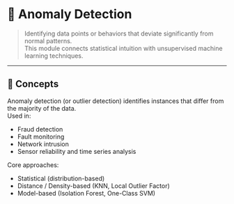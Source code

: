 # 🚨 Anomaly Detection

> Identifying data points or behaviors that deviate significantly from normal patterns.  
> This module connects statistical intuition with unsupervised machine learning techniques.

---

## 🧩 Concepts

Anomaly detection (or outlier detection) identifies instances that differ from the majority of the data.  
Used in:
- Fraud detection
- Fault monitoring
- Network intrusion
- Sensor reliability and time series analysis

Core approaches:
- Statistical (distribution-based)
- Distance / Density-based (KNN, Local Outlier Factor)
- Model-based (Isolation Forest, One-Class SVM)